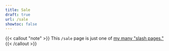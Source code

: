 ```yaml
---
title: Sale
draft: true
url: /sale
showtoc: false
---
```

{{< callout "note" >}}
This `/sale` page is just one of [my many "slash pages."](/slashes)
{{< /callout >}}